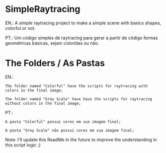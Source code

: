 # SimpleRaytracing

EN.: A simple raytracing project to make a simple scene with basics shapes, colorful or not. 

PT.: Um código simples de raytracing para gerar a partir de código formas geométricas básicas, sejam coloridas ou não.

# The Folders / As Pastas

EN.: 
    
    The folder named "Colorful" have the scripts for raytracing with colors in the final image;
    
    The folder named "Grey Scale" have have the scripts for raytracing without colors in the final image;

PT.:
    
    A pasta "Colorful" possui cores em sua imagem final;
    
    A pasta "Grey Scale" não possui cores em sua imagem final;

Note: I'll update this ReadMe in the future to improve the understanding in this script logic ;)